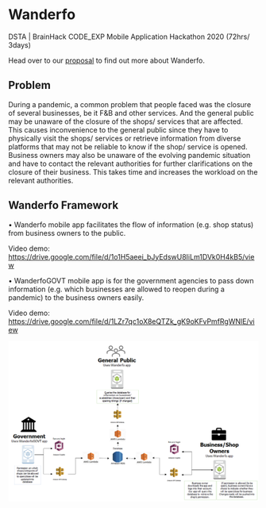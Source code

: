 # Wanderfo
DSTA | BrainHack CODE_EXP Mobile Application Hackathon 2020 (72hrs/ 3days)

Head over to our [proposal](/Wanderfo%20Proposal.pdf) to find out more about Wanderfo.

## Problem
During a pandemic, a common problem that people faced was the closure of several businesses, be it F&B and other services. And the general public may be unaware of the closure of the shops/ services that are affected. This causes inconvenience to the general public since they have to physically visit the shops/ services or retrieve information from diverse platforms that may not be reliable to know if the shop/ service is opened. Business owners may also be unaware of the evolving pandemic situation and have to contact the relevant authorities for further clarifications on the closure of their business. This takes time and increases the workload on the relevant authorities.

## Wanderfo Framework
•	Wanderfo mobile app facilitates the flow of information (e.g. shop status) from business owners to the public. 

Video demo: https://drive.google.com/file/d/1o1H5aeei_bJyEdswU8IiLm1DVk0H4kB5/view

• WanderfoGOVT mobile app is for the government agencies to pass down information (e.g. which businesses are allowed to reopen during a pandemic) to the business owners easily. 

Video demo: https://drive.google.com/file/d/1LZr7qc1oX8eQTZk_gK9oKFvPmfRgWNlE/view

![Flow of Information](/Images/flow_of_info.png)
